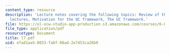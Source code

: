 ```yaml
---
content_type: resource
description: 'Lecture notes covering the following topics: Review of the previous
  lectures, Motivation for the UC framework, The UC framework.'
file: https://ol-ocw-studio-app-production.s3.amazonaws.com/courses/6-897-selected-topics-in-cryptography-spring-2004/efad1aa50833fa6f08ad2e7d53ca26b9_l7.pdf
file_type: application/pdf
resourcetype: Document
title: l7.pdf
uid: efad1aa5-0833-fa6f-08ad-2e7d53ca26b9
---
```

